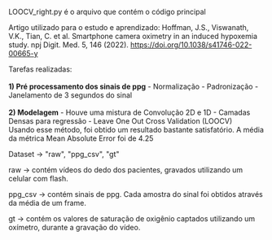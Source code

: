 LOOCV_right.py é o arquivo que contém o código principal

Artigo utilizado para o estudo e aprendizado:
Hoffman, J.S., Viswanath, V.K., Tian, C. et al. Smartphone camera oximetry in an induced hypoxemia study. npj Digit. Med. 5, 146 (2022). https://doi.org/10.1038/s41746-022-00665-y

Tarefas realizadas: 
<br/>
<br/>
**1) Pré processamento dos sinais de ppg**
    - Normalização
    - Padronização
    - Janelamento de 3 segundos do sinal
    <br/>
    <br/>
**2) Modelagem**
    - Houve uma mistura de Convolução 2D e 1D
    - Camadas Densas para regressão
    - Leave One Out Cross Validation (LOOCV)
<br/>
Usando esse método, foi obtido um resultado bastante satisfatório. A média da métrica Mean Absolute Error foi de 4.25 

Dataset -> "raw", "ppg_csv", "gt"

raw -> contém vídeos do dedo dos pacientes, gravados utilizando um celular com flash.

ppg_csv -> contém sinais de ppg. Cada amostra do sinal foi obtidos através da média de um frame.

gt -> contém os valores de saturação de oxigênio captados utilizando um oxímetro, durante a gravação do vídeo.
